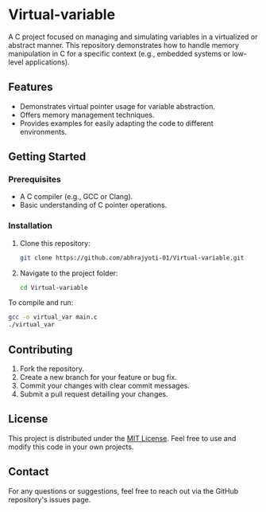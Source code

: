 # Virtual-variable

A C project focused on managing and simulating variables in a virtualized or abstract manner. This repository demonstrates how to handle memory manipulation in C for a specific context (e.g., embedded systems or low-level applications).

## Features
- Demonstrates virtual pointer usage for variable abstraction.
- Offers memory management techniques.
- Provides examples for easily adapting the code to different environments.

## Getting Started

### Prerequisites
- A C compiler (e.g., GCC or Clang).
- Basic understanding of C pointer operations.

### Installation
1. Clone this repository:
   ```bash
   git clone https://github.com/abhrajyoti-01/Virtual-variable.git
   ```
2. Navigate to the project folder:
   ```bash
   cd Virtual-variable
   ```
   
To compile and run:
```bash
gcc -o virtual_var main.c
./virtual_var
```

## Contributing
1. Fork the repository.
2. Create a new branch for your feature or bug fix.
3. Commit your changes with clear commit messages.
4. Submit a pull request detailing your changes.

## License
This project is distributed under the [MIT License](LICENSE). Feel free to use and modify this code in your own projects.

## Contact
For any questions or suggestions, feel free to reach out via the GitHub repository's issues page.
